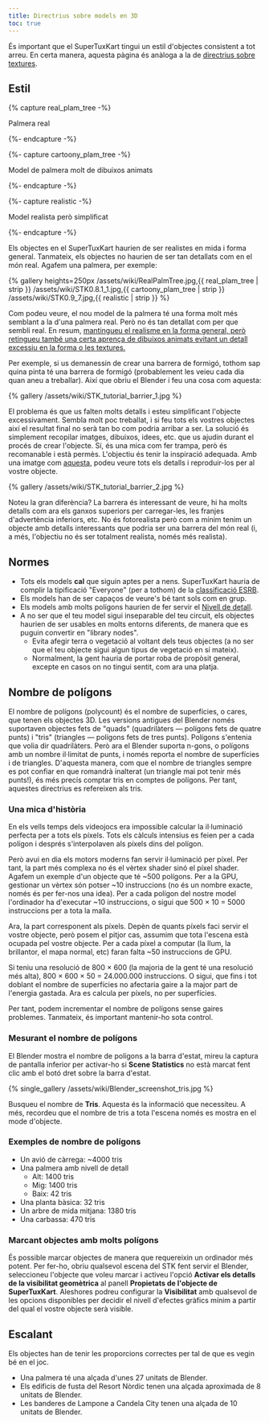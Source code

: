 ```yaml
---
title: Directrius sobre models en 3D
toc: true
---
```

És important que el SuperTuxKart tingui un estil d'objectes consistent a tot arreu. En certa manera, aquesta pàgina és anàloga a la de [directrius sobre textures](Texture_Guidelines).

## Estil

{% capture real_plam_tree -%}

Palmera real

{%- endcapture -%}

{%- capture cartoony_plam_tree -%}

Model de palmera molt de dibuixos animats

{%- endcapture -%}

{%- capture realistic -%}

Model realista però simplificat

{%- endcapture -%}

Els objectes en el SuperTuxKart haurien de ser realistes en mida i forma general. Tanmateix, els objectes no haurien de ser tan detallats com en el món real. Agafem una palmera, per exemple:

{% gallery heights=250px
/assets/wiki/RealPalmTree.jpg,{{ real_plam_tree | strip }}
/assets/wiki/STK0.8.1_1.jpg,{{ cartoony_plam_tree | strip }}
/assets/wiki/STK0.9_7.jpg,{{ realistic | strip }}
%}

Com podeu veure, el nou model de la palmera té una forma molt més semblant a la d'una palmera real. Però no és tan detallat com per que sembli real. En resum, <u>mantingueu el realisme en la forma general, però retingueu també una certa aprença de dibuixos animats evitant un detall excessiu en la forma o les textures.</u>

Per exemple, si us demanessin de crear una barrera de formigó, tothom sap quina pinta té una barrera de formigó (probablement les veieu cada dia quan aneu a treballar). Així que obriu el Blender i feu una cosa com aquesta:

{% gallery
/assets/wiki/STK_tutorial_barrier_1.jpg
%}

El problema és que us falten molts detalls i esteu simplificant l'objecte excessivament. Sembla molt poc treballat, i si feu tots els vostres objectes així el resultat final no serà tan bo com podria arribar a ser. La solució és simplement recopilar imatges, dibuixos, idees, etc. que us ajudin durant el procés de crear l'objecte. Sí, és una mica com fer trampa, però és recomanable i està permès. L'objectiu és tenir la inspiració adequada. Amb una imatge com [aquesta](https://upload.wikimedia.org/wikipedia/commons/thumb/9/9e/BarreiraNewJersey.JPG/1280px-BarreiraNewJersey.JPG), podeu veure tots els detalls i reproduir-los per al vostre objecte.

{% gallery
/assets/wiki/STK_tutorial_barrier_2.jpg
%}

Noteu la gran diferència? La barrera és interessant de veure, hi ha molts detalls com ara els ganxos superiors per carregar-les, les franjes d'advertència inferiors, etc. No és fotorealista però com a mínim tenim un objecte amb detalls interessants que podria ser una barrera del món real (i, a més, l'objectiu no és ser totalment realista, només més realista).

## Normes

* Tots els models **cal** que siguin aptes per a nens. SuperTuxKart hauria de complir la tipificació "Everyone" (per a tothom) de la [classificació ESRB](https://ca.wikipedia.org/wiki/Entertainment_Software_Rating_Board).
* Els models han de ser capaços de veure's bé tant sols com en grup.
* Els models amb molts polígons haurien de fer servir el [Nivell de detall](Level_of_Detail).
* A no ser que el teu model sigui inseparable del teu circuit, els objectes haurien de ser usables en molts entorns diferents, de manera que es puguin convertir en "library nodes".
    * Evita afegir terra o vegetació al voltant dels teus objectes (a no ser que el teu objecte sigui algun tipus de vegetació en sí mateix).
    * Normalment, la gent hauria de portar roba de propòsit general, excepte en casos on no tingui sentit, com ara una platja.

## Nombre de polígons

El nombre de polígons (polycount) és el nombre de superfícies, o cares, que tenen els objectes 3D. Les versions antigues del Blender només suportaven objectes fets de "quads" (quadrilàters — polígons fets de quatre punts) i "tris" (triangles — polígons fets de tres punts). Polígons s'entenia que volia dir quadrilàters. Però ara el Blender suporta n-gons, o polígons amb un nombre il·limitat de punts, i només reporta el nombre de superfícies i de triangles. D'aquesta manera, com que el nombre de triangles sempre es pot confiar en que romandrà inalterat (un triangle mai pot tenir més punts!), és més precís comptar tris en comptes de polígons. Per tant, aquestes directrius es refereixen als tris.

### Una mica d'història

En els vells temps dels videojocs era impossible calcular la il·luminació perfecta per a tots els píxels. Tots els càlculs intensius es feien per a cada polígon i després s'interpolaven als píxels dins del polígon.

Però avui en dia els motors moderns fan servir il·luminació per píxel. Per tant, la part més complexa no és el vèrtex shader sinó el píxel shader. Agafem un exemple d'un objecte que té ~500 polígons. Per a la GPU, gestionar un vèrtex són potser ~10 instruccions (no és un nombre exacte, només és per fer-nos una idea). Per a cada polígon del nostre model l'ordinador ha d'executar ~10 instruccions, o sigui que 500 × 10 = 5000 instruccions per a tota la malla.

Ara, la part corresponent als píxels. Depèn de quants píxels faci servir el vostre objecte, però posem el pitjor cas, assumim que tota l'escena està ocupada pel vostre objecte. Per a cada píxel a computar (la llum, la brillantor, el mapa normal, etc) faran falta ~50 instruccions de GPU.

Si teniu una resolució de 800 × 600 (la majoria de la gent té una resolució més alta), 800 × 600 × 50 = 24.000.000 instruccions. O sigui, que fins i tot doblant el nombre de superfícies no afectaria gaire a la major part de l'energia gastada. Ara es calcula per píxels, no per superfícies.

Per tant, podem incrementar el nombre de polígons sense gaires problemes. Tanmateix, és important mantenir-ho sota control.

### Mesurant el nombre de polígons

El Blender mostra el nombre de polígons a la barra d'estat, mireu la captura de pantalla inferior per activar-ho si **Scene Statistics** no està marcat fent clic amb el botó dret sobre la barra d'estat.

{% single_gallery
/assets/wiki/Blender_screenshot_tris.jpg
%}

Busqueu el nombre de **Tris**. Aquesta és la informació que necessiteu. A més, recordeu que el nombre de tris a tota l'escena només es mostra en el mode d'objecte.

### Exemples de nombre de polígons

* Un avió de càrrega: ~4000 tris
* Una palmera amb nivell de detall
    * Alt: 1400 tris
    * Mig: 1400 tris
    * Baix: 42 tris
* Una planta bàsica: 32 tris
* Un arbre de mida mitjana: 1380 tris
* Una carbassa: 470 tris

### Marcant objectes amb molts polígons

És possible marcar objectes de manera que requereixin un ordinador més potent. Per fer-ho, obriu qualsevol escena del STK fent servir el Blender, seleccioneu l'objecte que voleu marcar i activeu l'opció **Activar els detalls de la visibilitat geomètrica** al panell **Propietats de l'objecte de SuperTuxKart**. Aleshores podreu configurar la **Visibilitat** amb qualsevol de les opcions disponibles per decidir el nivell d'efectes gràfics mínim a partir del qual el vostre objecte serà visible.

## Escalant

Els objectes han de tenir les proporcions correctes per tal de que es vegin bé en el joc.

* Una palmera té una alçada d'unes 27 unitats de Blender.
* Els edificis de fusta del Resort Nòrdic tenen una alçada aproximada de 8 unitats de Blender.
* Les banderes de Lampone a Candela City tenen una alçada de 10 unitats de Blender.
